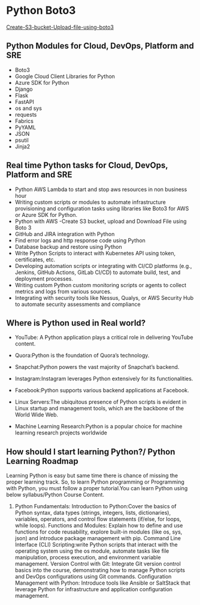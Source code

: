 # Python Boto3 
[Create-S3-bucket-Upload-file-using-boto3](https://www.fosstechnix.com/create-s3-bucket-upload-file-using-boto-3/)

## Python Modules for Cloud, DevOps, Platform and SRE
- Boto3
- Google Cloud Client Libraries for Python
- Azure SDK for Python
- Django
- Flask
- FastAPI
- os and sys
- requests
- Fabrics
- PyYAML
- JSON
- psutil
- Jinja2

## Real time Python tasks for Cloud, DevOps, Platform and SRE
- Python AWS Lambda to start and stop aws resources in non business hour
- Writing custom scripts or modules to automate infrastructure provisioning and configuration tasks using libraries like Boto3 for AWS or Azure SDK for Python.
- Python with AWS -Create S3 bucket, upload and Download File using Boto 3
- GitHub and JIRA integration with Python 
- Find error logs and http response code using Python
- Database backup and restore using Python
- Write Python Scripts to interact with Kubernetes API using token, certificates, etc.
- Developing automation scripts or integrating with CI/CD platforms (e.g., Jenkins, GitHub Actions, GitLab CI/CD) to automate build, test, and deployment processes.
- Writing custom Python custom monitoring scripts or agents to collect metrics and logs from various sources.
- Integrating with security tools like Nessus, Qualys, or AWS Security Hub to automate security assessments and compliance


## Where is Python used in Real world?
- YouTube: A Python application plays a critical role in delivering YouTube content.

- Quora:Python is the foundation of Quora’s technology.
- Snapchat:Python powers the vast majority of Snapchat’s backend.

- Instagram:Instagram leverages Python extensively for its functionalities.

- Facebook:Python supports various backend applications at Facebook.

- Linux Servers:The ubiquitous presence of Python scripts is evident in Linux startup and management tools, which are the backbone of the World Wide Web.

- Machine Learning Research:Python is a popular choice for machine learning research projects worldwide

## How should I start learning Python?/ Python Learning Roadmap
Learning Python is easy but same time there is chance of missing the proper learning track. So, to learn Python programming or Programming with Python, you must follow a proper tutorial.You can learn Python using below syllabus/Python Course Content.

1. Python Fundamentals:
Introduction to Python:Cover the basics of Python syntax, data types (strings, integers, lists, dictionaries), variables, operators, and control flow statements (if/else, for loops, while loops).
Functions and Modules: Explain how to define and use functions for code reusability, explore built-in modules (like os, sys, json) and introduce package management with pip.
Command Line Interface (CLI) Scripting:write Python scripts that interact with the operating system using the os module, automate tasks like file manipulation, process execution, and environment variable management.
Version Control with Git: Integrate Git version control basics into the course, demonstrating how to manage Python scripts and DevOps configurations using Git commands.
Configuration Management with Python: Introduce tools like Ansible or SaltStack that leverage Python for infrastructure and application configuration management.
